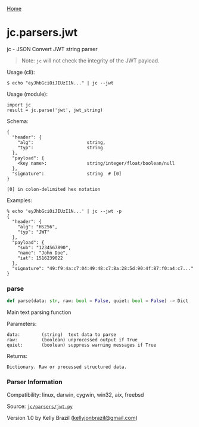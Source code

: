 [Home](https://kellyjonbrazil.github.io/jc/)
<a id="jc.parsers.jwt"></a>

# jc.parsers.jwt

jc - JSON Convert JWT string parser

> Note: `jc` will not check the integrity of the JWT payload.

Usage (cli):

    $ echo "eyJhbGciOiJIUzI1N..." | jc --jwt

Usage (module):

    import jc
    result = jc.parse('jwt', jwt_string)

Schema:

    {
      "header": {
        "alg":                    string,
        "typ":                    string
      },
      "payload": {
        <key name>:               string/integer/float/boolean/null
      },
      "signature":                string  # [0]
    }

    [0] in colon-delimited hex notation

Examples:

    % echo 'eyJhbGciOiJIUzI1N...' | jc --jwt -p
    {
      "header": {
        "alg": "HS256",
        "typ": "JWT"
      },
      "payload": {
        "sub": "1234567890",
        "name": "John Doe",
        "iat": 1516239022
      },
      "signature": "49:f9:4a:c7:04:49:48:c7:8a:28:5d:90:4f:87:f0:a4:c7..."
    }

<a id="jc.parsers.jwt.parse"></a>

### parse

```python
def parse(data: str, raw: bool = False, quiet: bool = False) -> Dict
```

Main text parsing function

Parameters:

    data:        (string)  text data to parse
    raw:         (boolean) unprocessed output if True
    quiet:       (boolean) suppress warning messages if True

Returns:

    Dictionary. Raw or processed structured data.

### Parser Information
Compatibility:  linux, darwin, cygwin, win32, aix, freebsd

Source: [`jc/parsers/jwt.py`](https://github.com/kellyjonbrazil/jc/blob/master/jc/parsers/jwt.py)

Version 1.0 by Kelly Brazil (kellyjonbrazil@gmail.com)
